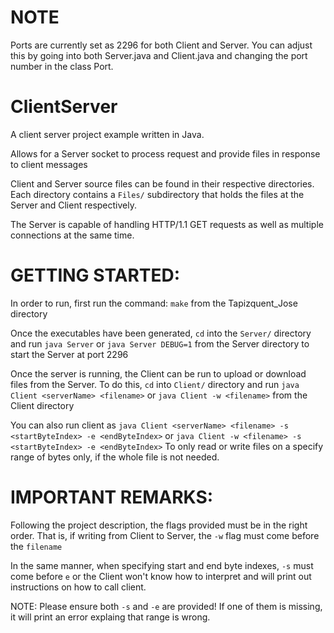# NOTE
Ports are currently set as 2296 for both Client and Server. You can adjust this by going into both Server.java and Client.java and changing the port number in the class Port.

# ClientServer
A client server project example written in Java.

Allows for a Server socket to process request and provide files in response to client messages

Client and Server source files can be found in their respective directories. Each directory contains a `Files/`
subdirectory that holds the files at the Server and Client respectively.

The Server is capable of handling HTTP/1.1 GET requests as well as multiple connections at the same time.

# GETTING STARTED:

In order to run, first run the command:
    `make`
from the Tapizquent_Jose directory

Once the executables have been generated, `cd` into the `Server/` directory and run
    `java Server` or `java Server DEBUG=1`
from the Server directory to start the Server at port 2296

Once the server is running, the Client can be run to upload or download files from the Server.
To do this, `cd` into `Client/` directory and run
    `java Client <serverName> <filename>` or `java Client -w <filename>`
from the Client directory

You can also run client as
    `java Client <serverName> <filename> -s <startByteIndex> -e <endByteIndex>` or `java Client -w <filename> -s <startByteIndex> -e <endByteIndex>`
To only read or write files on a specify range of bytes only, if the whole file is not needed.

# IMPORTANT REMARKS:

Following the project description, the flags provided must be in the right order.
That is, if writing from Client to Server, the `-w` flag must come before the `filename`

In the same manner, when specifying start and end byte indexes, `-s` must come before `e` or the Client won't know how to interpret and will print out instructions on how to call client.

NOTE: Please ensure both `-s` and `-e` are provided! If one of them is missing, it will print an error explaing that range is wrong.